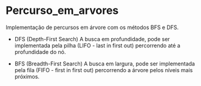 # Percurso_em_arvores
Implementação de percursos em árvore com os métodos BFS e DFS.

- DFS (Depth-First Search) 
    A busca em profundidade, pode ser implementada pela pilha (LIFO - last in first out) percorrendo até a profundidade do nó.
    
- BFS (Breadth-First Search)
    A busca em largura, pode ser implementada pela fila (FIFO - first in first out) percorrendo a árvore pelos níveis mais próximos.

